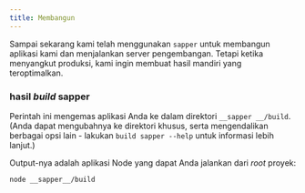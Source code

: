 ```yaml
---
title: Membangun
---
```


Sampai sekarang kami telah menggunakan `sapper` untuk membangun aplikasi kami dan menjalankan server pengembangan. Tetapi ketika menyangkut produksi, kami ingin membuat hasil mandiri yang teroptimalkan.

### hasil _build_ sapper

Perintah ini mengemas aplikasi Anda ke dalam direktori `__sapper __/build`. (Anda dapat mengubahnya ke direktori khusus, serta mengendalikan berbagai opsi lain - lakukan `build sapper --help` untuk informasi lebih lanjut.)

Output-nya adalah aplikasi Node yang dapat Anda jalankan dari _root_ proyek:

```bash
node __sapper__/build
```